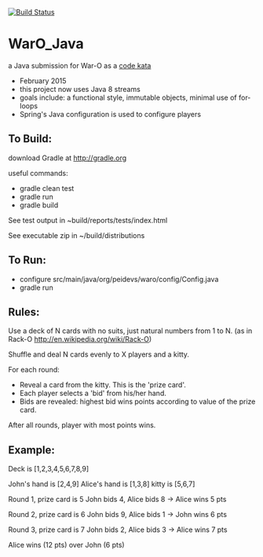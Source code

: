 [![Build Status](https://travis-ci.org/peidevs/WarO_Java.svg?branch=master)](https://travis-ci.org/peidevs/WarO_Java)

WarO_Java
=========

a Java submission for War-O as a [code kata](https://en.wikipedia.org/wiki/Kata_(programming))

- February 2015 
- this project now uses Java 8 streams
- goals include: a functional style, immutable objects, minimal use of for-loops
- Spring's Java configuration is used to configure players

To Build:
---------

download Gradle at http://gradle.org

useful commands:

- gradle clean test
- gradle run
- gradle build

See test output in ~build/reports/tests/index.html

See executable zip in ~/build/distributions

To Run:
---------

- configure src/main/java/org/peidevs/waro/config/Config.java
- gradle run

Rules:
---------

Use a deck of N cards with no suits, just natural numbers from 1 to N.
(as in Rack-O http://en.wikipedia.org/wiki/Rack-O)

Shuffle and deal N cards evenly to X players and a kitty.

For each round:
- Reveal a card from the kitty. This is the 'prize card'.
- Each player selects a 'bid' from his/her hand.
- Bids are revealed: highest bid wins points according to value of the prize card.

After all rounds, player with most points wins.

Example:
---------

Deck is [1,2,3,4,5,6,7,8,9]

John's hand is [2,4,9]
Alice's hand is [1,3,8]
kitty is [5,6,7]

Round 1, prize card is 5
John bids 4, Alice bids 8 -> Alice wins 5 pts

Round 2, prize card is 6
John bids 9, Alice bids 1 -> John wins 6 pts

Round 3, prize card is 7
John bids 2, Alice bids 3 -> Alice wins 7 pts

Alice wins (12 pts) over John (6 pts)
